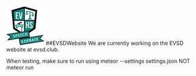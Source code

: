 ![](./logo.jpg)
##EVSDWebsite
We are currently working on the EVSD website at evsd.club. 

When testing, make sure to run using meteor --settings settings.json NOT meteor run
